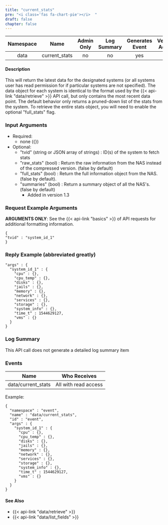 ```yaml
---
title: "current_stats"
pre: "<i class='fas fa-chart-pie'></i>	"
draft: false
chapter: false
---
```


| Namespace | Name | Admin Only | Log Summary | Generates Event | Version Added
|:----------------:|:--------:|:--------:|:--------:|:--------:|:---:|
| data | current_stats | no | no | yes | 1 |

#### Description
This will return the latest data for the designated systems (or all systems user has read permission for if particular systems are not specified). The data object for each system is identical to the format used by the {{< api-link "data/retrieve" >}} API call, but only contains the most recent data point. The default behavior only returns a pruned-down list of the stats from the system. To retrieve the entire stats object, you will need to enable the optional "full_stats" flag.

### Input Arguments
* Required:
   * none ({})
* Optional:
   * "tvid" (string or JSON array of strings) : ID(s) of the system to fetch stats
   * "raw_stats" (bool) : Return the raw information from the NAS instead of the compressed version. (false by default)
   * "full_stats" (bool) : Return the full information object from the NAS. (false by default).
   * "summaries" (bool) : Return a summary object of all the NAS's. (false by default)
      * Added in version 1.3

### Request Example Arguments
**ARGUMENTS ONLY**: See the {{< api-link "basics" >}} of API requests for additional formatting information.

```
{
"tvid" : "system_id_1"
}
```

### Reply Example (abbreviated greatly)
```
"args" : {
  "system_id_1" : {
    "cpu" : {},
    "cpu_temp" : {},
    "disks" : {},
    "jails" : {},
    "memory" : {},
    "network" : {},
    "services" : {},
    "storage" : {},
    "system_info" : {},
    "time_t" : 1544629127,
    "vms" : {}
  }
}
```
### Log Summary
This API call does not generate a detailed log summary item


### Events
| Name | Who Receives |
|:--------:|:-------------------:|
| data/current_stats | All with read access |

Example:
```
{
  "namespace" : "event",
  "name" : "data/current_stats",
  "id" : "event",
  "args" : {
    "system_id_1" : {
      "cpu" : {},
      "cpu_temp" : {},
      "disks" : {},
      "jails" : {},
      "memory" : {},
      "network" : {},
      "services" : {},
      "storage" : {},
      "system_info" : {},
      "time_t" : 1544629127,
      "vms" : {}
    }
  }
}
```

#### See Also
* {{< api-link "data/retrieve" >}}
* {{< api-link "data/list_fields" >}}
